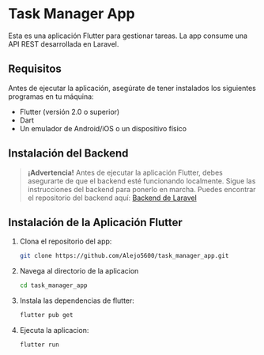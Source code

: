 # Task Manager App

Esta es una aplicación Flutter para gestionar tareas. La app consume una API REST desarrollada en Laravel.

## Requisitos

Antes de ejecutar la aplicación, asegúrate de tener instalados los siguientes programas en tu máquina:

- Flutter (versión 2.0 o superior)
- Dart
- Un emulador de Android/iOS o un dispositivo físico

## Instalación del Backend

> **¡Advertencia!** Antes de ejecutar la aplicación Flutter, debes asegurarte de que el backend esté funcionando localmente. Sigue las instrucciones del backend para ponerlo en marcha. Puedes encontrar el repositorio del backend aquí: [Backend de Laravel](https://github.com/Alejo5600/task_manager_web)

## Instalación de la Aplicación Flutter

1. Clona el repositorio del app:
    ```bash
    git clone https://github.com/Alejo5600/task_manager_app.git
    ```
2. Navega al directorio de la aplicacion
    ```bash
    cd task_manager_app
    ```
3. Instala las dependencias de flutter:
    ```bash
    flutter pub get
    ```
4. Ejecuta la aplicacion: 
    ```bash
    flutter run
    ```